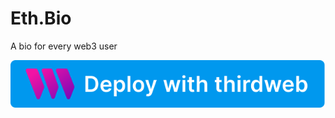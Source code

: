 # Eth.Bio

A bio for every web3 user

<a href="https://thirdweb.com/contracts/deploy?ipfs=QmWjjbgJXXgV1dPrM2v7NWyYyK8FEhLknqCQyEqVJ9qhGu%2F1" target="_blank">
  <img src="./thirdweb_deploy_btn.svg" alt="Deploy">
</a>
